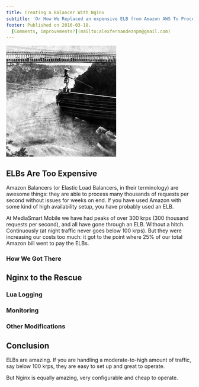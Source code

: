```yaml
---
title: Creating a Balancer With Nginx
subtitle: 'Or How We Replaced an expensive ELB from Amazon AWS To Process Thousands of Requests per Second'
footer: Published on 2016-03-18.
  [Comments, improvements?](mailto:alexfernandeznpm@gmail.com)
---
```


![Picture credit: [George E. Curtis](https://commons.wikimedia.org/wiki/File:Maria_Spelterini_at_Suspension_Bridge.jpg)](pics/balancer.jpg "Maria Spelterini at Suspension Bridge")

## ELBs Are Too Expensive

Amazon Balancers (or Elastic Load Balancers, in their terminology)
are awesome things:
they are able to process many thousands of requests per second
without issues for weeks on end.
If you have used Amazon with some kind of high availability setup,
you have probably used an ELB.

At MediaSmart Mobile we have had peaks of over 300 krps
(300 thousand requests per second),
and all have gone through an ELB.
Without a hitch.
Continuously (at night traffic never goes below 100 krps).
But they were increasing our costs too much:
it got to the point where 25% of our total Amazon bill
went to pay the ELBs.

### How We Got There

## Nginx to the Rescue

### Lua Logging

### Monitoring

### Other Modifications

## Conclusion

ELBs are amazing.
If you are handling a moderate-to-high amount of traffic,
say below 100 krps,
they are easy to set up and great to operate.

But Nginx is equally amazing,
very configurable and cheap to operate.

